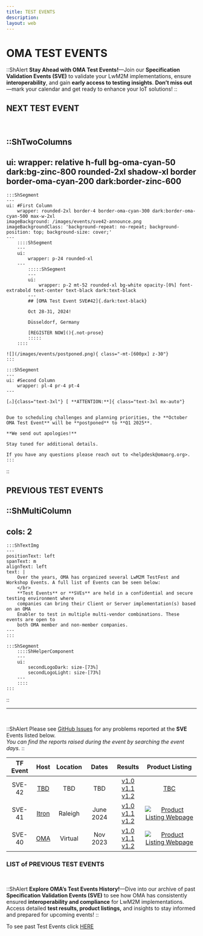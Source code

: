 ```yaml
---
title: TEST EVENTS
description:
layout: web
---
```


# OMA TEST EVENTS

::ShAlert
**Stay Ahead with OMA Test Events!**—Join our **Specification Validation Events (SVE)** to validate your LwM2M implementations, ensure **interoperability**, and gain **early access to testing insights**. **Don’t miss out**—mark your calendar and get ready to enhance your IoT solutions!
::

## NEXT TEST EVENT

</br>

::ShTwoColumns
---
ui:
    wrapper: relative h-full bg-oma-cyan-50 dark:bg-zinc-800 rounded-2xl shadow-xl border border-oma-cyan-200 dark:border-zinc-600
---
    :::ShSegment
    ---
    ui: #First Column
        wrapper: rounded-2xl border-4 border-oma-cyan-300 dark:border-oma-cyan-500 max-w-2xl
    imageBackground: /images/events/sve42-announce.png
    imageBackgroundClass: 'background-repeat: no-repeat; background-position: top; background-size: cover;'
    ---
        ::::ShSegment
        ---
        ui:
            wrapper: p-24 rounded-xl
        ---
            :::::ShSegment
            ---
            ui:
                wrapper: p-2 mt-52 rounded-xl bg-white opacity-[0%] font-extrabold text-center text-black dark:text-black
            ---
            ## [OMA Test Event SVE#42]{.dark:text-black}

            Oct 28-31, 2024!

            Düsseldorf, Germany

            [REGISTER NOW](){.not-prose}
            :::::
        ::::
    
    ![](/images/events/postponed.png){ class="-mt-[600px] z-30"}
    :::

    :::ShSegment
    ---
    ui: #Second Column
        wrapper: pl-4 pr-4 pt-4
    ---

    [⚠️]{class="text-3xl"} [ **ATTENTION:**]{ class="text-3xl mx-auto"} 

    
    Due to scheduling challenges and planning priorities, the **October OMA Test Event** will be **postponed** to **Q1 2025**.
    
    **We send out apologies!**

    Stay tuned for additional details. 

    If you have any questions please reach out to <helpdesk@omaorg.org>.
    :::
::

## PREVIOUS TEST EVENTS

::ShMultiColumn
---
cols: 2
---

    :::ShTextImg
    ---
    positionText: left
    spanText: m
    alignText: left
    text: |
        Over the years, OMA has organized several LwM2M TestFest and Workshop Events. A full list of Events can be seen below:
        </br>
        **Test Events** or **SVEs** are held in a confidential and secure testing environment where
        companies can bring their Client or Server implementation(s) based on an OMA
        Enabler to test in multiple multi-vendor combinations. These events are open to
        both OMA member and non-member companies.
    ---
    :::

    :::ShSegment    
        ::::ShHelperComponent
        ---
        ui:
            secondLogoDark: size-[73%]
            secondLogoLight: size-[73%]
        ---
        ::::
    :::
::

<hr/>

</br>

::ShAlert
Please see <a href="https://github.com/OpenMobileAlliance/OMA_LwM2M_for_Developers/issues" target="_blank">GitHub Issues</a> for any problems reported at the **SVE** Events listed below.
</br>
_You can find the reports raised during the event by searching the event days._
::
</br>

<table>
    <thead>
        <tr>
            <th>TF Event</th>
            <th>Host</th>
            <th>Location</th>
            <th>Dates</th>
            <th>Results</th>
            <th>Product Listing</th>     
        </tr>
    </thead>
    <tbody>
        <tr>
            <td>SVE-42</td>
            <td><a href="" target="_blank">TBD</a></td>
            <td>TBD</td>
            <td>TBD</td>
            <td>
            <a href="" target="_blank"> v1.0</a></br>
            <a href="" target="_blank"> v1.1</a></br>
            <a href="" target="_blank"> v1.2</a> 
            </td>
            <td><a href="" target="_blank">TBC</a></td>
        </tr>
        <tr>
            <td>SVE-41</td>
            <td><a href="https://na.itron.com/" target="_blank">Itron</a></td>
            <td>Raleigh</td>
            <td>June 2024</td>
            <td>
            <a href="https://openmobilealliance.org/test_events/SVE-41/Test%20Results/OMA-SVE-41-Raleigh%20USA-10-13%20June%202024_Event-Conglomerated-Test_Results-LwM2M%20v1_0.pdf" target="_blank"> v1.0</a></br>
            <a href="https://openmobilealliance.org/test_events/SVE-41/Test%20Results/OMA-SVE-41%20(Raleigh,USA),%2010-13%20June%202024_Event%20Conglomerated-Test_Results-LwM2M%20v1_1.pdf" target="_blank"> v1.1</a></br>
            <a href="https://openmobilealliance.org/test_events/SVE-41/Test%20Results/OMA-SVE-41%20(Raleigh,USA),%2010-13%20June%202024_Event%20Conglomerated-Test_Results-LwM2M%20v1_2.pdf" target="_blank"> v1.2</a> 
            </td>
            <td><a href="/specifications/resources/product-listing"><img src="/images/events/page.png"  alt="Product Listing Webpage"></a></td>
        </tr>
        <tr>
            <td>SVE-40</td>
            <td><a href="" target="_blank">OMA</a></td>
            <td>Virtual</td>
            <td>Nov 2023</td>
             <td><a href="https://openmobilealliance.org/test_events/VSVE-40/SVE-40_15-21-Nov-2023_Event-Conglomerated-Test-Results-LwM2M-v1_0.pdf" target="_blank"> v1.0</a></br> 
             <a href="https://openmobilealliance.org/test_events/VSVE-40/SVE-40_15-21-Nov-2023_Event-Conglomerated-Test-Results-LwM2M-v1_1.pdf" target="_blank"> v1.1</a></br>
             <a href="https://openmobilealliance.org/test_events/VSVE-40/SVE-40_15-21-Nov-2023_Event-Conglomerated-Test-Results-LwM2M-v1_2.pdf" target="_blank"> v1.2</a>
             </td>
            <td><a href="/specifications/resources/product-listing"><img src="/images/events/page.png"  alt="Product Listing Webpage"></a></td>
        </tr>
    </body>
</table>

<style scoped>

th, td {
    vertical-align: middle !important;
    text-align: center !important;
}

td a {
    display: inline-block !important;
    vertical-align: middle !important;
}

img {
    vertical-align: middle !important;
}

</style>


### LIST of PREVIOUS TEST EVENTS

</br>

::ShAlert
**Explore OMA’s Test Events History!**—Dive into our archive of past **Specification Validation Events (SVE)** to see how OMA has consistently ensured **interoperability and compliance** for LwM2M implementations. Access detailed **test results, product listings,** and insights to stay informed and prepared for upcoming events!
::

To see past Test Events click [HERE](/oma-events/past-sve)
